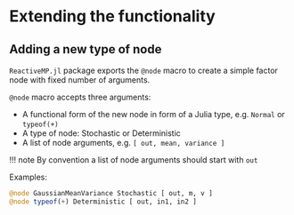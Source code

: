 # Extending the functionality

## Adding a new type of node

`ReactiveMP.jl` package exports the `@node` macro to create a simple factor node with fixed number of arguments.

`@node` macro accepts three arguments:
- A functional form of the new node in form of a Julia type, e.g. `Normal` or `typeof(+)`
- A type of node: Stochastic or Deterministic
- A list of node arguments, e.g. `[ out, mean, variance ]`

!!! note
    By convention a list of node arguments should start with `out` 

Examples:

```julia
@node GaussianMeanVariance Stochastic [ out, m, v ]
@node typeof(+) Deterministic [ out, in1, in2 ]
```